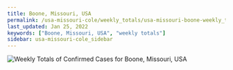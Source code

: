```yaml
---
title: Boone, Missouri, USA
permalink: /usa-missouri-cole/weekly_totals/usa-missouri-boone-weekly_totals.html
last_updated: Jan 25, 2022
keywords: ["Boone, Missouri, USA", "weekly totals"]
sidebar: usa-missouri-cole_sidebar
---
```


![Weekly Totals of Confirmed Cases for Boone, Missouri, USA](/covid_tracker/images/graphs/usa-missouri-boone-weekly_totals_graph.png)
